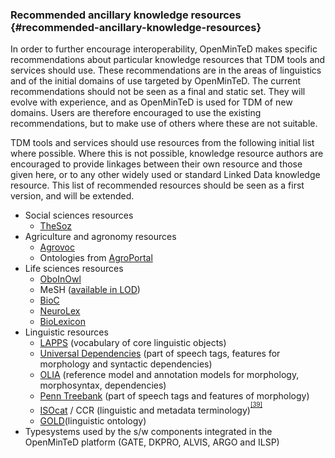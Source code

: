 ### ​Recommended ancillary knowledge resources {#recommended-ancillary-knowledge-resources}

In order to further encourage interoperability, OpenMinTeD makes specific recommendations about particular knowledge resources that TDM tools and services should use. These recommendations are in the areas of linguistics and of the initial domains of use targeted by OpenMinTeD. The current recommendations should not be seen as a final and static set. They will evolve with experience, and as OpenMinTeD is used for TDM of new domains. Users are therefore encouraged to use the existing recommendations, but to make use of others where these are not suitable.

TDM tools and services should use resources from the following initial list where possible. Where this is not possible, knowledge resource authors are encouraged to provide linkages between their own resource and those given here, or to any other widely used or standard Linked Data knowledge resource. This list of recommended resources should be seen as a first version, and will be extended.

*   Social sciences resources
    *   [TheSoz](http://www.gesis.org/en/services/research/thesauri-und-klassifikationen/social-science-thesaurus/)
*   Agriculture and agronomy resources
    *   [Agrovoc](http://aims.fao.org/agrovoc)
    *   Ontologies from [AgroPortal](http://agroportal.lirmm.fr/)
*   Life sciences resources
    *   [OboInOwl](http://purl.org/obo/owl/oboInOwl)
    *   MeSH ([available in LOD](http://hhs.github.io/meshrdf/))
    *   [BioC](http://bioc.sourceforge.net/)
    *   [NeuroLex](http://www.neurolex.org/)
    *   [BioLexicon](http://catalog.elra.info/product_info.php?products_id=1113)
*   Linguistic resources
    *   [LAPPS](http://vocab.lappsgrid.org/) (vocabulary of core linguistic objects)
    *   [Universal Dependencies](http://universaldependencies.org) (part of speech tags, features for morphology and syntactic dependencies)
    *   [OLIA](http://acoli.cs.uni-frankfurt.de/resources/olia/) (reference model and annotation models for morphology, morphosyntax, dependencies)
    *   [Penn Treebank](http://repository.upenn.edu/cgi/viewcontent.cgi?article=1603&context=cis_reports) (part of speech tags and features of morphology)
    *   [ISOcat](http://www.isocat.org/) / CCR (linguistic and metadata terminology)<sup><sup id="916464963798167-footnote-ref-39"><a href="#916464963798167-footnote-39">[39]</a></sup></sup>
    *   [GOLD](http://linguistics-ontology.org/version)(linguistic ontology)
*   Typesystems used by the s/w components integrated in the OpenMinTeD platform (GATE, DKPRO, ALVIS, ARGO and ILSP)

